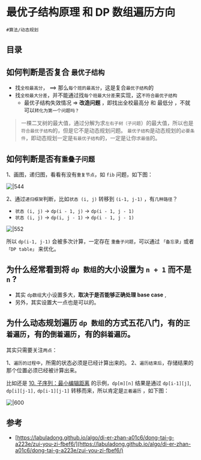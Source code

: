 
# 最优子结构原理 和 DP 数组遍历方向


`#算法/动态规划` 


## 目录
<!-- toc -->
 ## 如何判断是否复合 `最优子结构` 

- 找`全校最高分`， ==>  那么`每个班的最高分`，这是复合`最优子结构`的
- 找`全校最大分差`，并不能通过找`每个班最大分差`来实现，这`不符合最优子结构`
	- 最优子结构失效情况 => **改造问题** ，即找出全校最高分 和 最低分 ，不就可以`转化为第一个问题吗？`


>  一棵二叉树的最大值，通过分解为求`左右子树（子问题`）的最大值，所以也是`符合最优子结构`的，但是它不是动态规划问题。 `最优子结构`是动态规划的`必要条件`，即动态规划一定是`有最优子结构`的，一定是让你`求最值`的。 


## 如何判断是否有`重叠子问题`

1、画图，递归图，看看有没有`重复节点`，如 `fib` 问题，如下图：

![|544](https://832-1310531898.cos.ap-beijing.myqcloud.com/37c23ab67a80007f1861229e24b2bf8d.png)

2、通过`递归框架`判断，比如`状态 (i, j)` 转移到 `(i-1, j-1)` ，有`几种路径`？

- `状态 (i, j)` → `dp(i - 1, j)` → `dp(i - 1, j - 1)`
-  `状态 (i, j)` → `dp(i, j - 1)` → `dp(i - 1, j - 1)`

![|552](https://832-1310531898.cos.ap-beijing.myqcloud.com/c7281993ba6194128ae2e841e3711650.png)

所以 `dp(i-1, j-1)` 会被多次计算，一定存在 `重叠子问题`，可以通过 `「备忘录」`或者`「DP table」` 来优化。


## 为什么经常看到将 `dp 数组`的大小设置为 `n + 1` 而不是 `n` ?

- 其实 `dp数组`大小设置多大，**取决于是否能够正确处理 base case** ,  
- 另外，其实设置大一点也是可以的。

## 为什么动态规划遍历 `dp 数组`的方式五花八门，有的`正着遍历`，有的`倒着遍历`，有的`斜着遍历`。

其实只需要关注`两点`：

1、`遍历的过程中`，所需的状态必须是已经计算出来的。
2、`遍历结束后`，存储结果的那个位置必须已经被计算出来。

比如还是  [10. 子序列：最小编辑距离](/post/a5de5c33ec865d728f1440ce3828583f.html) 的示例，`dp[m][n]` 结果是通过 `dp[i-1][j]`, `dp[i][j-1],` `dp[i-1][j-1]` 转移而来，所以肯定是`正着遍历` ，如下图：

![|600](https://832-1310531898.cos.ap-beijing.myqcloud.com/b67cadcca89e5d789190d70ab50298d0.png)




## 参考

- [https://labuladong.github.io/algo/di-er-zhan-a01c6/dong-tai-g-a223e/zui-you-zi-fbef6/](https://labuladong.github.io/algo/di-er-zhan-a01c6/dong-tai-g-a223e/zui-you-zi-fbef6/)
